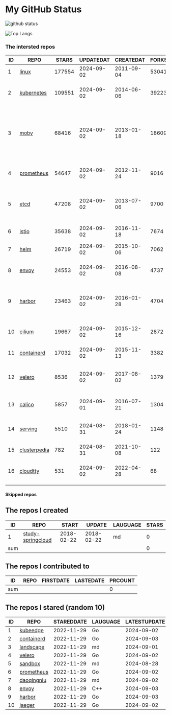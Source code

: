 # My GitHub Status

<img src="https://github-readme-stats-1.yihong0618.vercel.app/api?username=daoqingniu&show_icons=true&&&hide_title=true&count_private=true" alt="github status" />

![Top Langs](https://github-readme-stats-1.yihong0618.vercel.app/api/top-langs/?username=daoqingniu&layout=compact)

<!--START_SECTION:github_repos-->
### The intersted repos
| ID |                              REPO                               | STARS  | UPDATEDAT  | CREATEDAT  | FORKSCOUNT |                                                DESCRIPTIONS                                                |
|----|-----------------------------------------------------------------|--------|------------|------------|------------|------------------------------------------------------------------------------------------------------------|
|  1 | [linux](https://github.com/torvalds/linux)                      | 177554 | 2024-09-02 | 2011-09-04 |      53041 | Linux kernel source tree                                                                                   |
|  2 | [kubernetes](https://github.com/kubernetes/kubernetes)          | 109551 | 2024-09-02 | 2014-06-06 |      39223 | Production-Grade Container Scheduling and Management                                                       |
|  3 | [moby](https://github.com/moby/moby)                            |  68416 | 2024-09-02 | 2013-01-18 |      18609 | The Moby Project - a collaborative project for the container ecosystem to assemble container-based systems |
|  4 | [prometheus](https://github.com/prometheus/prometheus)          |  54647 | 2024-09-02 | 2012-11-24 |       9016 | The Prometheus monitoring system and time series database.                                                 |
|  5 | [etcd](https://github.com/etcd-io/etcd)                         |  47208 | 2024-09-02 | 2013-07-06 |       9700 | Distributed reliable key-value store for the most critical data of a distributed system                    |
|  6 | [istio](https://github.com/istio/istio)                         |  35638 | 2024-09-02 | 2016-11-18 |       7674 | Connect, secure, control, and observe services.                                                            |
|  7 | [helm](https://github.com/helm/helm)                            |  26719 | 2024-09-02 | 2015-10-06 |       7062 | The Kubernetes Package Manager                                                                             |
|  8 | [envoy](https://github.com/envoyproxy/envoy)                    |  24553 | 2024-09-02 | 2016-08-08 |       4737 | Cloud-native high-performance edge/middle/service proxy                                                    |
|  9 | [harbor](https://github.com/goharbor/harbor)                    |  23463 | 2024-09-02 | 2016-01-28 |       4704 | An open source trusted cloud native registry project that stores, signs, and scans content.                |
| 10 | [cilium](https://github.com/cilium/cilium)                      |  19667 | 2024-09-02 | 2015-12-16 |       2872 | eBPF-based Networking, Security, and Observability                                                         |
| 11 | [containerd](https://github.com/containerd/containerd)          |  17032 | 2024-09-02 | 2015-11-13 |       3382 | An open and reliable container runtime                                                                     |
| 12 | [velero](https://github.com/vmware-tanzu/velero)                |   8536 | 2024-09-02 | 2017-08-02 |       1379 | Backup and migrate Kubernetes applications and their persistent volumes                                    |
| 13 | [calico](https://github.com/projectcalico/calico)               |   5857 | 2024-09-01 | 2016-07-21 |       1304 | Cloud native networking and network security                                                               |
| 14 | [serving](https://github.com/knative/serving)                   |   5510 | 2024-08-31 | 2018-01-24 |       1148 | Kubernetes-based, scale-to-zero, request-driven compute                                                    |
| 15 | [clusterpedia](https://github.com/clusterpedia-io/clusterpedia) |    782 | 2024-08-31 | 2021-10-08 |        122 | The Encyclopedia of Kubernetes clusters                                                                    |
| 16 | [cloudtty](https://github.com/cloudtty/cloudtty)                |    531 | 2024-09-02 | 2022-04-28 |         68 | A Friendly Kubernetes CloudShell (Web Terminal) !                                                          |



#### Skipped repos
<!--END_SECTION:github_repos-->

<!--START_SECTION:my_github-->
## The repos I created
| ID  |                                 REPO                                 |   START    |   UPDATE   | LAUGUAGE | STARS |
|-----|----------------------------------------------------------------------|------------|------------|----------|-------|
|   1 | [study-springcloud](https://github.com/daoqingniu/study-springcloud) | 2018-02-22 | 2018-02-22 | md       |     0 |
| sum |                                                                      |            |            |          |     0 |

## The repos I contributed to
| ID  | REPO | FIRSTDATE | LASTEDATE | PRCOUNT |
|-----|------|-----------|-----------|---------|
| sum |      |           |           |       0 |

## The repos I stared (random 10)
| ID |                          REPO                          | STAREDDATE | LAUGUAGE | LATESTUPDATE |
|----|--------------------------------------------------------|------------|----------|--------------|
|  1 | [kubeedge](https://github.com/kubeedge/kubeedge)       | 2022-11-29 | Go       | 2024-09-02   |
|  2 | [containerd](https://github.com/containerd/containerd) | 2022-11-29 | Go       | 2024-09-03   |
|  3 | [landscape](https://github.com/cncf/landscape)         | 2022-11-29 | md       | 2024-09-01   |
|  4 | [velero](https://github.com/vmware-tanzu/velero)       | 2022-11-29 | Go       | 2024-09-02   |
|  5 | [sandbox](https://github.com/cncf/sandbox)             | 2022-11-29 | md       | 2024-08-28   |
|  6 | [prometheus](https://github.com/prometheus/prometheus) | 2022-11-29 | Go       | 2024-09-02   |
|  7 | [daoqingniu](https://github.com/daoqingniu/daoqingniu) | 2022-11-29 | md       | 2024-09-02   |
|  8 | [envoy](https://github.com/envoyproxy/envoy)           | 2022-11-29 | C++      | 2024-09-03   |
|  9 | [harbor](https://github.com/goharbor/harbor)           | 2022-11-29 | Go       | 2024-09-03   |
| 10 | [jaeger](https://github.com/jaegertracing/jaeger)      | 2022-11-29 | Go       | 2024-09-02   |

<!--END_SECTION:my_github-->
